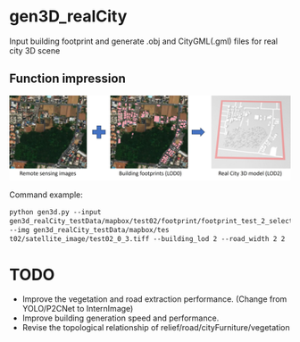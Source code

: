 # gen3D_realCity
Input building footprint and generate .obj and CityGML(.gml) files for real city 3D scene



Function impression
----------------
![Function impression](./res_example/total_image2.jpg)

Command example:
```
python gen3d.py --input gen3d_realCity_testData/mapbox/test02/footprint/footprint_test_2_selected.geojson --img gen3d_realCity_testData/mapbox/tes
t02/satellite_image/test02_0_3.tiff --building_lod 2 --road_width 2 2
```

# TODO

- Improve the vegetation and road extraction performance. (Change from YOLO/P2CNet to InternImage)
- Improve building generation speed and performance.
- Revise the topological relationship of relief/road/cityFurniture/vegetation